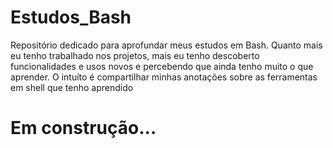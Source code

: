 # Estudos_Bash
Repositório dedicado para aprofundar meus estudos em Bash.
Quanto mais eu tenho trabalhado nos projetos, mais eu tenho descoberto funcionalidades e usos novos e percebendo que ainda tenho muito o que aprender.
O intuíto é compartilhar minhas anotações sobre as ferramentas em shell que tenho aprendido

# Em construção...

